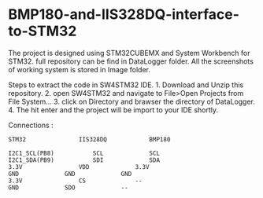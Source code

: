 # BMP180-and-IIS328DQ-interface-to-STM32

The project is designed using STM32CUBEMX and System Workbench for STM32.
full repository can be find in DataLogger folder.
All the screenshots of working system is stored in Image folder.

Steps to extract the code in SW4STM32 IDE.
	1.	Download and Unzip this repository.
	2.	open SW4STM32 and navigate to File>Open Projects from File System...
	3.	click on Directory and brawser the directory of DataLogger.
	4.	The hit enter and the project will be import to your IDE shortly.
	
	
	
Connections :
	
	STM32 				IIS328DQ			BMP180
		
	I2C1_SCL(PB8)			SCL				SCL
	I2C1_SDA(PB9)			SDI				SDA
	3.3V				VDD				3.3V
	GND				GND				GND
	3.3V				CS				--
	GND				SDO				--

